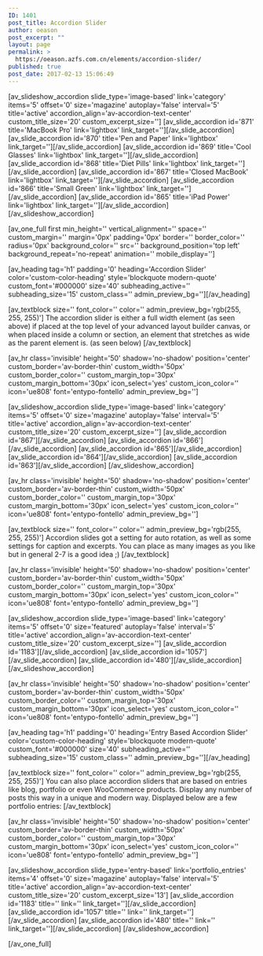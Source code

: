 ```yaml
---
ID: 1401
post_title: Accordion Slider
author: oeason
post_excerpt: ""
layout: page
permalink: >
  https://oeason.azfs.com.cn/elements/accordion-slider/
published: true
post_date: 2017-02-13 15:06:49
---
```

[av_slideshow_accordion slide_type='image-based' link='category' items='5' offset='0' size='magazine' autoplay='false' interval='5' title='active' accordion_align='av-accordion-text-center' custom_title_size='20' custom_excerpt_size='']
[av_slide_accordion id='871' title='MacBook Pro' link='lightbox' link_target=''][/av_slide_accordion]
[av_slide_accordion id='870' title='Pen and Paper' link='lightbox' link_target=''][/av_slide_accordion]
[av_slide_accordion id='869' title='Cool Glasses' link='lightbox' link_target=''][/av_slide_accordion]
[av_slide_accordion id='868' title='Diet Pills' link='lightbox' link_target=''][/av_slide_accordion]
[av_slide_accordion id='867' title='Closed MacBook' link='lightbox' link_target=''][/av_slide_accordion]
[av_slide_accordion id='866' title='Small Green' link='lightbox' link_target=''][/av_slide_accordion]
[av_slide_accordion id='865' title='iPad Power' link='lightbox' link_target=''][/av_slide_accordion]
[/av_slideshow_accordion]

[av_one_full first min_height='' vertical_alignment='' space='' custom_margin='' margin='0px' padding='0px' border='' border_color='' radius='0px' background_color='' src='' background_position='top left' background_repeat='no-repeat' animation='' mobile_display='']

[av_heading tag='h1' padding='0' heading='Accordion Slider' color='custom-color-heading' style='blockquote modern-quote' custom_font='#000000' size='40' subheading_active='' subheading_size='15' custom_class='' admin_preview_bg=''][/av_heading]

[av_textblock size='' font_color='' color='' admin_preview_bg='rgb(255, 255, 255)']
The accordion slider is either a full width element (as seen above) if placed at the top level of your advanced layout builder canvas, or when placed inside a column or section, an element that stretches as wide as the parent element is. (as seen below)
[/av_textblock]

[av_hr class='invisible' height='50' shadow='no-shadow' position='center' custom_border='av-border-thin' custom_width='50px' custom_border_color='' custom_margin_top='30px' custom_margin_bottom='30px' icon_select='yes' custom_icon_color='' icon='ue808' font='entypo-fontello' admin_preview_bg='']

[av_slideshow_accordion slide_type='image-based' link='category' items='5' offset='0' size='magazine' autoplay='false' interval='5' title='active' accordion_align='av-accordion-text-center' custom_title_size='20' custom_excerpt_size='']
[av_slide_accordion id='867'][/av_slide_accordion]
[av_slide_accordion id='866'][/av_slide_accordion]
[av_slide_accordion id='865'][/av_slide_accordion]
[av_slide_accordion id='864'][/av_slide_accordion]
[av_slide_accordion id='863'][/av_slide_accordion]
[/av_slideshow_accordion]

[av_hr class='invisible' height='50' shadow='no-shadow' position='center' custom_border='av-border-thin' custom_width='50px' custom_border_color='' custom_margin_top='30px' custom_margin_bottom='30px' icon_select='yes' custom_icon_color='' icon='ue808' font='entypo-fontello' admin_preview_bg='']

[av_textblock size='' font_color='' color='' admin_preview_bg='rgb(255, 255, 255)']
Accordion slides got a setting for auto rotation, as well as some settings for caption and excerpts. You can place as many images as you like but in general 2-7 is a good idea ;)
[/av_textblock]

[av_hr class='invisible' height='50' shadow='no-shadow' position='center' custom_border='av-border-thin' custom_width='50px' custom_border_color='' custom_margin_top='30px' custom_margin_bottom='30px' icon_select='yes' custom_icon_color='' icon='ue808' font='entypo-fontello' admin_preview_bg='']

[av_slideshow_accordion slide_type='image-based' link='category' items='5' offset='0' size='featured' autoplay='false' interval='5' title='active' accordion_align='av-accordion-text-center' custom_title_size='20' custom_excerpt_size='']
[av_slide_accordion id='1183'][/av_slide_accordion]
[av_slide_accordion id='1057'][/av_slide_accordion]
[av_slide_accordion id='480'][/av_slide_accordion]
[/av_slideshow_accordion]

[av_hr class='invisible' height='50' shadow='no-shadow' position='center' custom_border='av-border-thin' custom_width='50px' custom_border_color='' custom_margin_top='30px' custom_margin_bottom='30px' icon_select='yes' custom_icon_color='' icon='ue808' font='entypo-fontello' admin_preview_bg='']

[av_heading tag='h1' padding='0' heading='Entry Based Accordion Slider' color='custom-color-heading' style='blockquote modern-quote' custom_font='#000000' size='40' subheading_active='' subheading_size='15' custom_class='' admin_preview_bg=''][/av_heading]

[av_textblock size='' font_color='' color='' admin_preview_bg='rgb(255, 255, 255)']
You can also place accordion sliders that are based on entries like blog, portfolio or even WooCommerce products. Display any number of posts this way in a unique and modern way. Displayed below are a few portfolio entries:
[/av_textblock]

[av_hr class='invisible' height='50' shadow='no-shadow' position='center' custom_border='av-border-thin' custom_width='50px' custom_border_color='' custom_margin_top='30px' custom_margin_bottom='30px' icon_select='yes' custom_icon_color='' icon='ue808' font='entypo-fontello' admin_preview_bg='']

[av_slideshow_accordion slide_type='entry-based' link='portfolio_entries' items='4' offset='0' size='magazine' autoplay='false' interval='5' title='active' accordion_align='av-accordion-text-center' custom_title_size='20' custom_excerpt_size='13']
[av_slide_accordion id='1183' title='' link='' link_target=''][/av_slide_accordion]
[av_slide_accordion id='1057' title='' link='' link_target=''][/av_slide_accordion]
[av_slide_accordion id='480' title='' link='' link_target=''][/av_slide_accordion]
[/av_slideshow_accordion]

[/av_one_full]